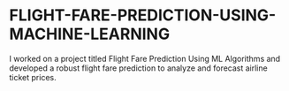 # FLIGHT-FARE-PREDICTION-USING-MACHINE-LEARNING
I worked on a project titled Flight Fare Prediction Using ML Algorithms and developed a robust flight fare prediction to analyze and forecast airline ticket prices.
